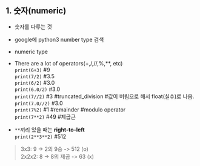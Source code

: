 ## 1. 숫자(numeric) 
+ 숫자를 다루는 것 
+ google에 python3 number type 검색
+ numeric type <br>
+ There are a lot of operators(+,/,//,%,**, etc) <br>
`print(6+3)` #9 <br>
`print(7/2)` #3.5 <br>
`print(6/2)` #3.0 <br>
`print(6.0/2)` #3.0 <br>
`print(7//2)` #3 #truncated_division #값이 버림으로 해서 float(실수)로 나옴. <br>
`print(7.0//2)` #3.0 <br>
`print(7%2)` #1 #remainder #modulo operator <br>
`print(7**2)` #49 #제곱근 <br>

+ `**`끼리 있을 때는 **right-to-left** <br>
`print(2**3**2)` #512 <br>
> 3x3: 9 -> 2의 9승 -> 512 (o) <br>
> 2x2x2: 8 -> 8의 제곱 -> 63 (x)

